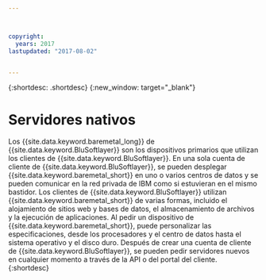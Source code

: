 ```yaml
---



copyright:
  years: 2017
lastupdated: "2017-08-02"


---
```


{:shortdesc: .shortdesc}
{:new_window: target="_blank"}

# Servidores nativos

Los {{site.data.keyword.baremetal_long}} de {{site.data.keyword.BluSoftlayer}} son los dispositivos primarios que utilizan los clientes de {{site.data.keyword.BluSoftlayer}}. En una sola cuenta de cliente de {{site.data.keyword.BluSoftlayer}}, se pueden desplegar {{site.data.keyword.baremetal_short}} en uno o varios centros de datos y se pueden comunicar en la red privada de IBM como si estuvieran en el mismo bastidor. Los clientes de {{site.data.keyword.BluSoftlayer}} utilizan {{site.data.keyword.baremetal_short}} de varias formas, incluido el alojamiento de sitios web y bases de datos, el almacenamiento de archivos y la ejecución de aplicaciones. Al pedir un dispositivo de {{site.data.keyword.baremetal_short}}, puede personalizar las especificaciones, desde los procesadores y el centro de datos hasta el sistema operativo y el disco duro. Después de crear una cuenta de cliente de {{site.data.keyword.BluSoftlayer}}, se pueden pedir servidores nuevos en cualquier momento a través de la API o del portal del cliente.
{:shortdesc}
